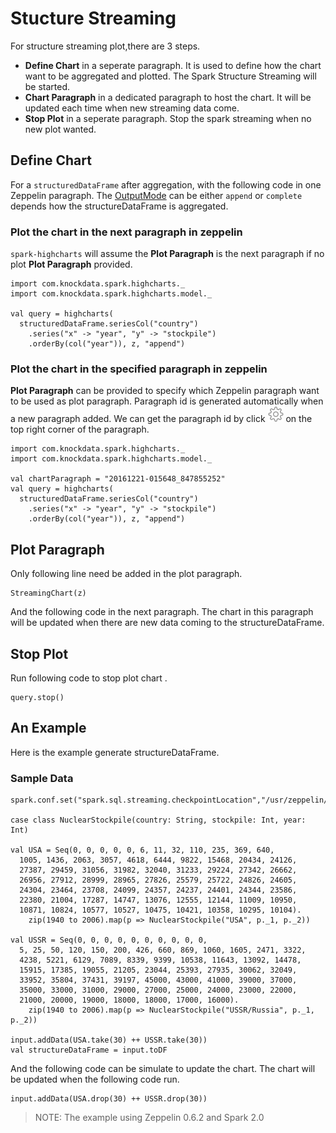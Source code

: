 # Stucture Streaming

For structure streaming plot,there are 3 steps. 

* __Define Chart__ in a seperate paragraph. It is used to define how the chart want to be aggregated and plotted. The Spark Structure Streaming will be started. 
* __Chart Paragraph__ in a dedicated paragraph to host the chart. It will be updated each time when new streaming data come.
* __Stop Plot__ in a seperate paragraph. Stop the spark streaming when no new plot wanted.
 

## Define Chart

For a `structuredDataFrame` after aggregation, with the following code in one Zeppelin paragraph. The [OutputMode](http://spark.apache.org/docs/latest/structured-streaming-programming-guide.html#output-modes) can be either `append` or `complete` depends how the structureDataFrame is aggregated.
 
### Plot the chart in the next paragraph in zeppelin

`spark-highcharts` will assume the __Plot Paragraph__ is the next paragraph if no plot __Plot Paragraph__ provided. 

    import com.knockdata.spark.highcharts._
    import com.knockdata.spark.highcharts.model._

    val query = highcharts(
      structuredDataFrame.seriesCol("country")
        .series("x" -> "year", "y" -> "stockpile")
        .orderBy(col("year")), z, "append")

### Plot the chart in the specified paragraph in zeppelin

__Plot Paragraph__ can be provided to specify which Zeppelin paragraph want to be used as plot paragraph. Paragraph id is generated automatically when a new paragraph added. We can get the paragraph id by click ![Option](option.png) on the top right corner of the paragraph. 

    import com.knockdata.spark.highcharts._
    import com.knockdata.spark.highcharts.model._

    val chartParagraph = "20161221-015648_847855252"
    val query = highcharts(
      structuredDataFrame.seriesCol("country")
        .series("x" -> "year", "y" -> "stockpile")
        .orderBy(col("year")), z, "append")

## Plot Paragraph

Only following line need be added in the plot paragraph.


    StreamingChart(z)

And the following code in the next paragraph. The chart in this paragraph will be updated when there are new data coming to the structureDataFrame.

## Stop Plot

Run following code to stop plot chart .

    query.stop()

## An Example

Here is the example generate structureDataFrame.

### Sample Data
    spark.conf.set("spark.sql.streaming.checkpointLocation","/usr/zeppelin/checkpoint")

    case class NuclearStockpile(country: String, stockpile: Int, year: Int)

    val USA = Seq(0, 0, 0, 0, 0, 6, 11, 32, 110, 235, 369, 640,
      1005, 1436, 2063, 3057, 4618, 6444, 9822, 15468, 20434, 24126,
      27387, 29459, 31056, 31982, 32040, 31233, 29224, 27342, 26662,
      26956, 27912, 28999, 28965, 27826, 25579, 25722, 24826, 24605,
      24304, 23464, 23708, 24099, 24357, 24237, 24401, 24344, 23586,
      22380, 21004, 17287, 14747, 13076, 12555, 12144, 11009, 10950,
      10871, 10824, 10577, 10527, 10475, 10421, 10358, 10295, 10104).
        zip(1940 to 2006).map(p => NuclearStockpile("USA", p._1, p._2))

    val USSR = Seq(0, 0, 0, 0, 0, 0, 0, 0, 0, 0,
      5, 25, 50, 120, 150, 200, 426, 660, 869, 1060, 1605, 2471, 3322,
      4238, 5221, 6129, 7089, 8339, 9399, 10538, 11643, 13092, 14478,
      15915, 17385, 19055, 21205, 23044, 25393, 27935, 30062, 32049,
      33952, 35804, 37431, 39197, 45000, 43000, 41000, 39000, 37000,
      35000, 33000, 31000, 29000, 27000, 25000, 24000, 23000, 22000,
      21000, 20000, 19000, 18000, 18000, 17000, 16000).
        zip(1940 to 2006).map(p => NuclearStockpile("USSR/Russia", p._1, p._2))

    input.addData(USA.take(30) ++ USSR.take(30))
    val structureDataFrame = input.toDF

And the following code can be simulate to update the chart. The chart will be updated when the following code run.

    input.addData(USA.drop(30) ++ USSR.drop(30))

> NOTE: The example using Zeppelin 0.6.2 and Spark 2.0